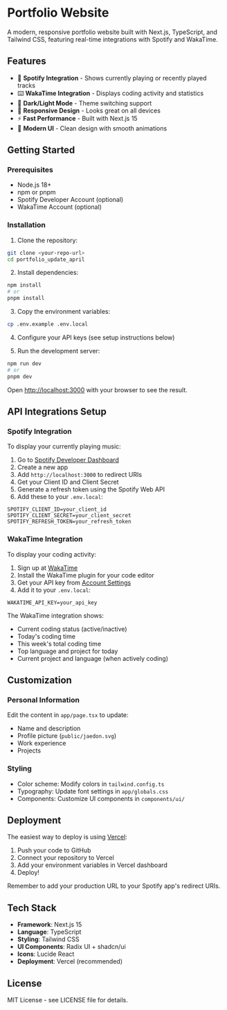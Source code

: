 # Portfolio Website

A modern, responsive portfolio website built with Next.js, TypeScript, and Tailwind CSS, featuring real-time integrations with Spotify and WakaTime.

## Features

- 🎵 **Spotify Integration** - Shows currently playing or recently played tracks
- ⌨️ **WakaTime Integration** - Displays coding activity and statistics
- 🌙 **Dark/Light Mode** - Theme switching support
- 📱 **Responsive Design** - Looks great on all devices
- ⚡ **Fast Performance** - Built with Next.js 15
- 🎨 **Modern UI** - Clean design with smooth animations

## Getting Started

### Prerequisites

- Node.js 18+ 
- npm or pnpm
- Spotify Developer Account (optional)
- WakaTime Account (optional)

### Installation

1. Clone the repository:
```bash
git clone <your-repo-url>
cd portfolio_update_april
```

2. Install dependencies:
```bash
npm install
# or
pnpm install
```

3. Copy the environment variables:
```bash
cp .env.example .env.local
```

4. Configure your API keys (see setup instructions below)

5. Run the development server:
```bash
npm run dev
# or
pnpm dev
```

Open [http://localhost:3000](http://localhost:3000) with your browser to see the result.

## API Integrations Setup

### Spotify Integration

To display your currently playing music:

1. Go to [Spotify Developer Dashboard](https://developer.spotify.com/dashboard)
2. Create a new app
3. Add `http://localhost:3000` to redirect URIs
4. Get your Client ID and Client Secret
5. Generate a refresh token using the Spotify Web API
6. Add these to your `.env.local`:

```env
SPOTIFY_CLIENT_ID=your_client_id
SPOTIFY_CLIENT_SECRET=your_client_secret
SPOTIFY_REFRESH_TOKEN=your_refresh_token
```

### WakaTime Integration

To display your coding activity:

1. Sign up at [WakaTime](https://wakatime.com)
2. Install the WakaTime plugin for your code editor
3. Get your API key from [Account Settings](https://wakatime.com/api-key)
4. Add it to your `.env.local`:

```env
WAKATIME_API_KEY=your_api_key
```

The WakaTime integration shows:
- Current coding status (active/inactive)
- Today's coding time
- This week's total coding time
- Top language and project for today
- Current project and language (when actively coding)

## Customization

### Personal Information
Edit the content in `app/page.tsx` to update:
- Name and description
- Profile picture (`public/jaedon.svg`)
- Work experience
- Projects

### Styling
- Color scheme: Modify colors in `tailwind.config.ts`
- Typography: Update font settings in `app/globals.css`
- Components: Customize UI components in `components/ui/`

## Deployment

The easiest way to deploy is using [Vercel](https://vercel.com):

1. Push your code to GitHub
2. Connect your repository to Vercel
3. Add your environment variables in Vercel dashboard
4. Deploy!

Remember to add your production URL to your Spotify app's redirect URIs.

## Tech Stack

- **Framework**: Next.js 15
- **Language**: TypeScript
- **Styling**: Tailwind CSS
- **UI Components**: Radix UI + shadcn/ui
- **Icons**: Lucide React
- **Deployment**: Vercel (recommended)

## License

MIT License - see LICENSE file for details.
